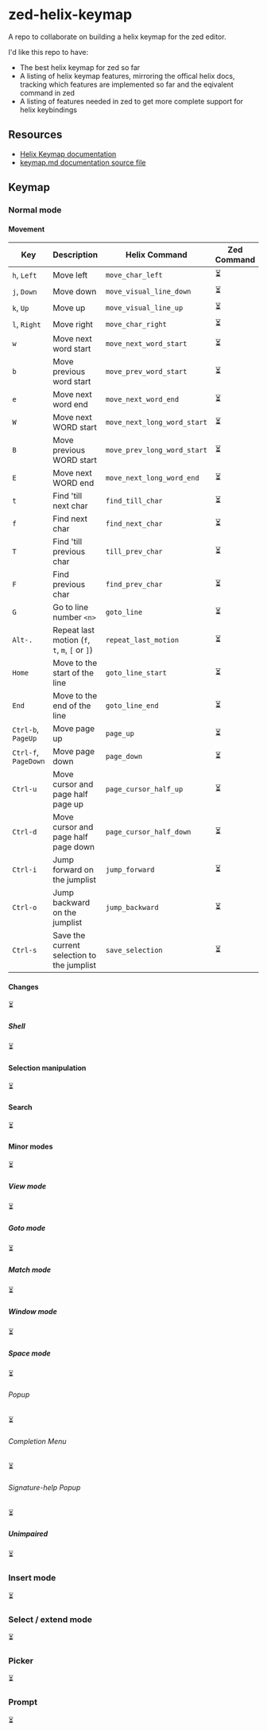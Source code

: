 # zed-helix-keymap

A repo to collaborate on building a helix keymap for the zed editor.

I'd like this repo to have:

* The best helix keymap for zed so far
* A listing of helix keymap features, mirroring the offical helix docs, tracking which features are implemented so far and the eqivalent command in zed
* A listing of features needed in zed to get more complete support for helix keybindings

## Resources

* [Helix Keymap documentation](https://docs.helix-editor.com/keymap.html)
* [keymap.md documentation source file](https://github.com/helix-editor/helix/blob/master/book/src/keymap.md?plain=1)

## Keymap

### Normal mode

#### Movement

| Key                   | Description                                        | Helix Command               | Zed Command |
| -----                 | -----------                                        | -------                     | ----------- |
| `h`, `Left`           | Move left                                          | `move_char_left`            | ⏳           |
| `j`, `Down`           | Move down                                          | `move_visual_line_down`     | ⏳           |
| `k`, `Up`             | Move up                                            | `move_visual_line_up`       | ⏳           |
| `l`, `Right`          | Move right                                         | `move_char_right`           | ⏳           |
| `w`                   | Move next word start                               | `move_next_word_start`      | ⏳           |
| `b`                   | Move previous word start                           | `move_prev_word_start`      | ⏳           |
| `e`                   | Move next word end                                 | `move_next_word_end`        | ⏳           |
| `W`                   | Move next WORD start                               | `move_next_long_word_start` | ⏳           |
| `B`                   | Move previous WORD start                           | `move_prev_long_word_start` | ⏳           |
| `E`                   | Move next WORD end                                 | `move_next_long_word_end`   | ⏳           |
| `t`                   | Find 'till next char                               | `find_till_char`            | ⏳           |
| `f`                   | Find next char                                     | `find_next_char`            | ⏳           |
| `T`                   | Find 'till previous char                           | `till_prev_char`            | ⏳           |
| `F`                   | Find previous char                                 | `find_prev_char`            | ⏳           |
| `G`                   | Go to line number `<n>`                            | `goto_line`                 | ⏳           |
| `Alt-.`               | Repeat last motion (`f`, `t`, `m`, `[` or `]`)     | `repeat_last_motion`        | ⏳           |
| `Home`                | Move to the start of the line                      | `goto_line_start`           | ⏳           |
| `End`                 | Move to the end of the line                        | `goto_line_end`             | ⏳           |
| `Ctrl-b`, `PageUp`    | Move page up                                       | `page_up`                   | ⏳           |
| `Ctrl-f`, `PageDown`  | Move page down                                     | `page_down`                 | ⏳           |
| `Ctrl-u`              | Move cursor and page half page up                  | `page_cursor_half_up`       | ⏳           |
| `Ctrl-d`              | Move cursor and page half page down                | `page_cursor_half_down`     | ⏳           |
| `Ctrl-i`              | Jump forward on the jumplist                       | `jump_forward`              | ⏳           |
| `Ctrl-o`              | Jump backward on the jumplist                      | `jump_backward`             | ⏳           |
| `Ctrl-s`              | Save the current selection to the jumplist         | `save_selection`            | ⏳           |

#### Changes

⏳

##### Shell

⏳

#### Selection manipulation

⏳

#### Search

⏳

#### Minor modes

⏳

##### View mode

⏳

##### Goto mode

⏳

##### Match mode

⏳

##### Window mode

⏳

##### Space mode

⏳

###### Popup

⏳

###### Completion Menu

⏳

###### Signature-help Popup

⏳

##### Unimpaired

⏳

### Insert mode

⏳

### Select / extend mode

⏳

### Picker

⏳

### Prompt

⏳
